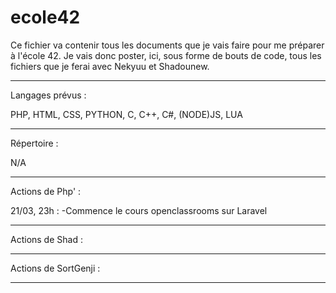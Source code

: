 # ecole42

Ce fichier va contenir tous les documents que je vais faire pour me préparer à l'école 42. Je vais donc poster, ici, sous forme de bouts de code, tous les fichiers que je 
ferai avec Nekyuu et Shadounew.

------------------------------------------------------------------------


Langages prévus : 

PHP, HTML, CSS, PYTHON, C, C++, C#, (NODE)JS, LUA


------------------------------------------------------------------------

Répertoire :

N/A

------------------------------------------------------------------------

Actions de Php' : 

21/03, 23h : 
-Commence le cours openclassrooms sur Laravel

------------------------------------------------------------------------

Actions de Shad : 

------------------------------------------------------------------------

Actions de SortGenji : 

------------------------------------------------------------------------
